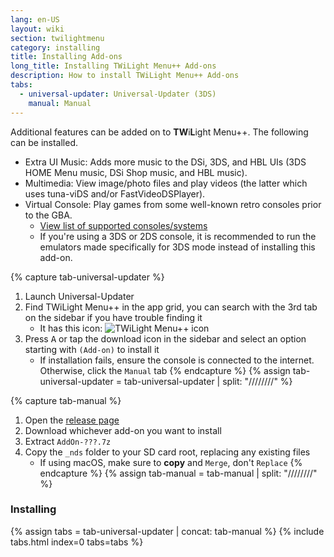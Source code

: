 ```yaml
---
lang: en-US
layout: wiki
section: twilightmenu
category: installing
title: Installing Add-ons
long_title: Installing TWiLight Menu++ Add-ons
description: How to install TWiLight Menu++ Add-ons
tabs:
  - universal-updater: Universal-Updater (3DS)
    manual: Manual
---
```


Additional features can be added on to **TW**i**L**ight Menu++. The following can be installed.

- Extra UI Music: Adds more music to the DSi, 3DS, and HBL UIs (3DS HOME Menu music, DSi Shop music, and HBL music).
- Multimedia: View image/photo files and play videos (the latter which uses tuna-viDS and/or FastVideoDSPlayer).
- Virtual Console: Play games from some well-known retro consoles prior to the GBA.
  - [View list of supported consoles/systems](../ds-index/emulators)
  - If you're using a 3DS or 2DS console, it is recommended to run the emulators made specifically for 3DS mode instead of installing this add-on.

{% capture tab-universal-updater %}
1. Launch Universal-Updater
1. Find TWiLight Menu++ in the app grid, you can search with the 3rd tab on the sidebar if you have trouble finding it
    - It has this icon: ![TWiLight Menu++ icon](https://raw.githubusercontent.com/DS-Homebrew/TWiLightMenu/master/booter/icon.bmp)
1. Press <kbd class="face">A</kbd> or tap the download icon in the sidebar and select an option starting with `(Add-on)` to install it
    - If installation fails, ensure the console is connected to the internet. Otherwise, click the `Manual` tab
{% endcapture %}
{% assign tab-universal-updater = tab-universal-updater | split: "////////" %}

{% capture tab-manual %}
1. Open the [release page](https://github.com/DS-Homebrew/TWiLightMenu/releases/latest)
1. Download whichever add-on you want to install
1. Extract `AddOn-???.7z`
1. Copy the `_nds` folder to your SD card root, replacing any existing files
    - If using macOS, make sure to **copy** and `Merge`, don't `Replace`
{% endcapture %}
{% assign tab-manual = tab-manual | split: "////////" %}

### Installing

{% assign tabs = tab-universal-updater | concat: tab-manual %}
{% include tabs.html index=0 tabs=tabs %}

